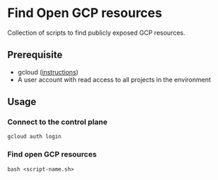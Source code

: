 # Find Open GCP resources

Collection of scripts to find publicly exposed GCP resources. 


## Prerequisite

- gcloud ([instructions](https://cloud.google.com/sdk/docs/install#deb))
- A user account with read access to all projects in the environment


## Usage

### Connect to the control plane

```shell
gcloud auth login
```

### Find open GCP resources

```shell
bash <script-name.sh>
```
